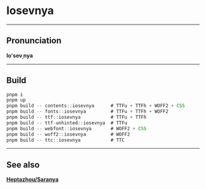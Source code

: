 #	Iosevnya

*****
##	Pronunciation
**Io'sevˌnya**

*****
##	Build
```js
pnpm i
pnpm up
pnpm build -- contents::iosevnya      # TTFu + TTFh + WOFF2 + CSS
pnpm build -- fonts::iosevnya         # TTFu + TTFh + WOFF2
pnpm build -- ttf::iosevnya           # TTFu + TTFh
pnpm build -- ttf-unhinted::iosevnya  # TTFu
pnpm build -- webfont::iosevnya       # WOFF2 + CSS
pnpm build -- woff2::iosevnya         # WOFF2
pnpm build -- ttc::iosevnya           # TTC
```

*****
##	See also
**[Heptazhou/Saranya](https://github.com/Heptazhou/Saranya)**

